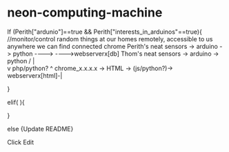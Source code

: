 # neon-computing-machine

If (Perith["ardunio"]==true && Perith["interests_in_arduinos"==true){
//monitor/control random things at our homes remotely, accessible to us anywhere we can find connected chrome
Perith's neat sensors -> arduino -> python ---->
                                          ---->webserverx[db]
Thom's neat sensors -> arduino -> python /             |  
                                                       v
                                                   php/python?
                                                          ^
chrome_x.x.x.x -> HTML -> (js/python?)-> webserverx[html]-|

}

elif(            ){



}

else {Update README}


Click Edit
